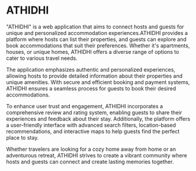# ATHIDHI
"ATHIDHI" is a web application that aims to connect hosts and guests for unique and personalized accommodation experiences.ATHIDHI provides a platform where hosts can list their properties, and guests can explore and book accommodations that suit their preferences. Whether it's apartments, houses, or unique homes, ATHIDHI offers a diverse range of options to cater to various travel needs.

The application emphasizes authentic and personalized experiences, allowing hosts to provide detailed information about their properties and unique amenities. With secure and efficient booking and payment systems, ATHIDHI ensures a seamless process for guests to book their desired accommodations.

To enhance user trust and engagement, ATHIDHI incorporates a comprehensive review and rating system, enabling guests to share their experiences and feedback about their stay. Additionally, the platform offers a user-friendly interface with advanced search filters, location-based recommendations, and interactive maps to help guests find the perfect place to stay.

Whether travelers are looking for a cozy home away from home or an adventurous retreat, ATHIDHI strives to create a vibrant community where hosts and guests can connect and create lasting memories together.




